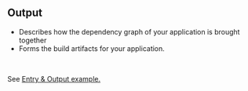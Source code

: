## Output

   * Describes how the dependency graph of your application is brought together 
   * Forms the build artifacts for your application.

</br>

See [Entry & Output example.](src/app/1.entryoutput)